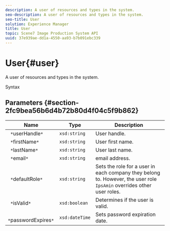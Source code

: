 ```yaml
---
description: A user of resources and types in the system.
seo-description: A user of resources and types in the system.
seo-title: User
solution: Experience Manager
title: User
topic: Scene7 Image Production System API
uuid: 37e939ae-dd1a-4550-aa93-b7b091ebc339
---
```


# User{#user}

A user of resources and types in the system.

 Syntax 

## Parameters {#section-2fc9bea56b6d4b72b80d4f04c5f9b862}

|  Name  | Type  | Description  |
|---|---|---|
|  ` *`userHandle`*`  | `xsd:string`  | User handle.  |
|  ` *`firstName`*`  | `xsd:string`  | User first name.  |
|  ` *`lastName`*`  | `xsd:string`  | User last name.  |
|  ` *`email`*`  | `xsd:string`  | email address.  |
|  ` *`defaultRole`*`  | `xsd:string`  |Sets the role for a user in each company they belong to. However, the user role `IpsAmin` overrides other user roles.  |
|  ` *`isValid`*`  | `xsd:boolean`  | Determines if the user is valid.  |
|  ` *`passwordExpires`*`  | `xsd:dateTime`  | Sets password expiration date.  |

